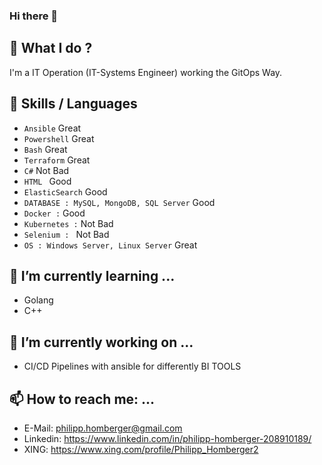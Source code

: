 ### Hi there 👋

<!--
**philipphomberger/philipphomberger** is a ✨ _special_ ✨ repository because its `README.md` (this file) appears on your GitHub profile.

Here are some ideas to get you started:

- 🔭 I’m currently working on ...
- 🌱 I’m currently learning ...
- 👯 I’m looking to collaborate on ...
- 🤔 I’m looking for help with ...
- 💬 Ask me about ...
- 📫 How to reach me: ...
- 😄 Pronouns: ...
- ⚡ Fun fact: ...
-->
## 🔭 What I do ? 
I'm a IT Operation (IT-Systems Engineer) working the GitOps Way.

## 👯 Skills / Languages
- `Ansible` Great
- `Powershell` Great
- `Bash` Great
- `Terraform` Great
- `C#` Not Bad
- `HTML ` Good
- `ElasticSearch` Good
- `DATABASE : MySQL, MongoDB, SQL Server` Good
- `Docker :` Good
- `Kubernetes :` Not Bad
- `Selenium : ` Not Bad
- `OS : Windows Server, Linux Server` Great

## 🌱 I’m currently learning ...
- Golang
- C++

## 🔭 I’m currently working on ...
- CI/CD Pipelines with ansible for differently BI TOOLS

## 📫 How to reach me: ...
- E-Mail: philipp.homberger@gmail.com
- Linkedin: https://www.linkedin.com/in/philipp-homberger-208910189/
- XING: https://www.xing.com/profile/Philipp_Homberger2
